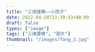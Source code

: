 ```yaml
---
title: "三维建模——小院子"
date: 2022-04-20T23:39:53+08:00
draft: false
types: ["image"]
tags: ["三维建模", "图片"]
thumbnail: "/images/fang_2.jpg"
---
```


